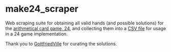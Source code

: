 # make24_scraper

Web scraping suite for obtaining all valid hands (and possible solutions) for the [arithmetical card game, 24](https://en.wikipedia.org/wiki/24_Game), and collecting them into a [CSV file](hands.csv) for usage in a 24 game implementation.

Thank you to [GottfriedVille](http://www.gottfriedville.net/) for curating the solutions.
